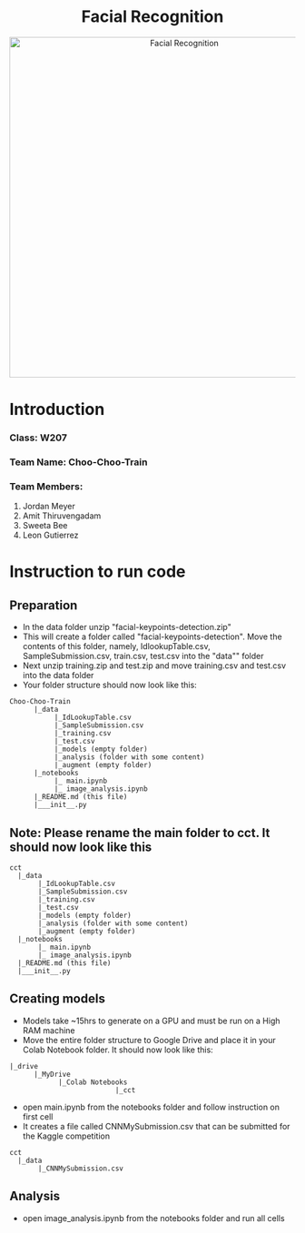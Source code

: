 ## <h1 align="center">Facial Recognition</h1>

<p align="center">
  <img width="600" src="https://cdn.nextgov.com/media/img/cd/2019/11/15/NGbiometrics20191115/860x394.jpg?1618355364" alt="Facial Recognition">
 </p>


# Introduction
### Class: W207
### Team Name: Choo-Choo-Train

### Team Members:
1. Jordan Meyer
2. Amit Thiruvengadam
3. Sweeta Bee
4. Leon Gutierrez


# Instruction to run code

## Preparation

* In the data folder unzip "facial-keypoints-detection.zip"
* This will create a folder called "facial-keypoints-detection". Move the contents of this folder, namely, IdlookupTable.csv, SampleSubmission.csv, train.csv, test.csv into the "data"" folder
* Next unzip training.zip and test.zip and move training.csv and test.csv into the data folder
* Your folder structure should now look like this:

```{}
Choo-Choo-Train
      |_data
           |_IdLookupTable.csv
           |_SampleSubmission.csv
           |_training.csv
           |_test.csv
           |_models (empty folder)
           |_analysis (folder with some content)
           |_augment (empty folder)
      |_notebooks
           |_ main.ipynb
           |_ image_analysis.ipynb
      |_README.md (this file)
      |___init__.py
```

## Note: Please rename the main folder to cct. It should now look like this

```{}
cct
  |_data
       |_IdLookupTable.csv
       |_SampleSubmission.csv
       |_training.csv
       |_test.csv
       |_models (empty folder)
       |_analysis (folder with some content)
       |_augment (empty folder)
  |_notebooks
       |_ main.ipynb
       |_ image_analysis.ipynb
  |_README.md (this file)
  |___init__.py
```

## Creating models

* Models take ~15hrs to generate on a GPU and must be run on a High RAM machine
* Move the entire folder structure to Google Drive and place it in your Colab Notebook folder. It should now look like this:

```{}
|_drive
      |_MyDrive
            |_Colab Notebooks
                          |_cct
```

* open main.ipynb from the notebooks folder and follow instruction on first cell
* It creates a file called CNNMySubmission.csv that can be submitted for the Kaggle competition

```{}
cct
  |_data
       |_CNNMySubmission.csv
```

## Analysis

* open image_analysis.ipynb from the notebooks folder and run all cells

     
